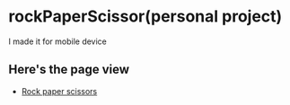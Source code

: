 # rockPaperScissor(personal project)
I made it for mobile device
## Here's the page view 
- [Rock paper scissors](https://gaurav-deep01.github.io/rockPaperScissor/)

